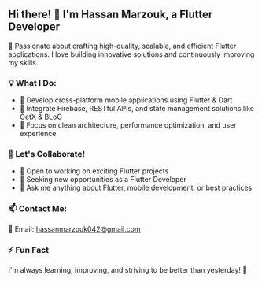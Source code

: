 
## Hi there! 👋 I'm Hassan Marzouk, a Flutter Developer  

🚀 Passionate about crafting high-quality, scalable, and efficient Flutter applications. I love building innovative solutions and continuously improving my skills.  

### 💡 What I Do:  
- 🔹 Develop cross-platform mobile applications using Flutter & Dart  
- 🔹 Integrate Firebase, RESTful APIs, and state management solutions like GetX & BLoC  
- 🔹 Focus on clean architecture, performance optimization, and user experience  

### 🤝 Let's Collaborate!  
- 👯 Open to working on exciting Flutter projects  
- 💼 Seeking new opportunities as a Flutter Developer  
- 💬 Ask me anything about Flutter, mobile development, or best practices  

### 📫 Contact Me:  
📧 Email: [hassanmarzouk042@gmail.com](mailto:hassanmarzouk042@gmail.com)  

### ⚡ Fun Fact  
I'm always learning, improving, and striving to be better than yesterday! 🚀  
